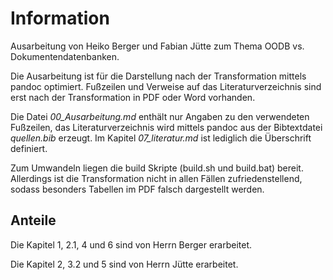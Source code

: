 # Information
Ausarbeitung von Heiko Berger und Fabian Jütte zum Thema OODB vs. Dokumentendatenbanken.

Die Ausarbeitung ist für die Darstellung nach der Transformation mittels pandoc optimiert.
Fußzeilen und Verweise auf das Literaturverzeichnis sind erst nach der Transformation in PDF oder Word vorhanden.

Die Datei *00_Ausarbeitung.md* enthält nur Angaben zu den verwendeten Fußzeilen, das Literaturverzeichnis wird mittels pandoc aus der Bibtextdatei *quellen.bib* erzeugt.
Im Kapitel *07_literatur.md* ist lediglich die Überschrift definiert.

Zum Umwandeln liegen die build Skripte (build.sh und build.bat) bereit.
Allerdings ist die Transformation nicht in allen Fällen zufriedenstellend, sodass besonders Tabellen im PDF falsch dargestellt werden.

## Anteile
Die Kapitel 1, 2.1, 4 und 6 sind von Herrn Berger erarbeitet.

Die Kapitel 2, 3.2 und 5 sind von Herrn Jütte erarbeitet.
